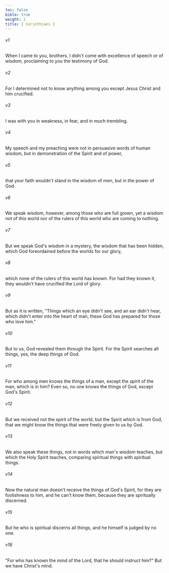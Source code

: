 ```yaml
---
toc: false
bible: true
weight: 1
title: 1 Corinthians 2
---
```




###### v1 
When I came to you, brothers, I didn't come with excellence of speech or of wisdom, proclaiming to you the testimony of God. 

###### v2 
For I determined not to know anything among you except Jesus Christ and him crucified. 

###### v3 
I was with you in weakness, in fear, and in much trembling. 

###### v4 
My speech and my preaching were not in persuasive words of human wisdom, but in demonstration of the Spirit and of power, 

###### v5 
that your faith wouldn't stand in the wisdom of men, but in the power of God. 

###### v6 
We speak wisdom, however, among those who are full grown, yet a wisdom not of this world nor of the rulers of this world who are coming to nothing. 

###### v7 
But we speak God's wisdom in a mystery, the wisdom that has been hidden, which God foreordained before the worlds for our glory, 

###### v8 
which none of the rulers of this world has known. For had they known it, they wouldn't have crucified the Lord of glory. 

###### v9 
But as it is written, "Things which an eye didn't see, and an ear didn't hear, which didn't enter into the heart of man, these God has prepared for those who love him." 

###### v10 
But to us, God revealed them through the Spirit. For the Spirit searches all things, yes, the deep things of God. 

###### v11 
For who among men knows the things of a man, except the spirit of the man, which is in him? Even so, no one knows the things of God, except God's Spirit. 

###### v12 
But we received not the spirit of the world, but the Spirit which is from God, that we might know the things that were freely given to us by God. 

###### v13 
We also speak these things, not in words which man's wisdom teaches, but which the Holy Spirit teaches, comparing spiritual things with spiritual things. 

###### v14 
Now the natural man doesn't receive the things of God's Spirit, for they are foolishness to him, and he can't know them, because they are spiritually discerned. 

###### v15 
But he who is spiritual discerns all things, and he himself is judged by no one. 

###### v16 
"For who has known the mind of the Lord, that he should instruct him?"  But we have Christ's mind.
